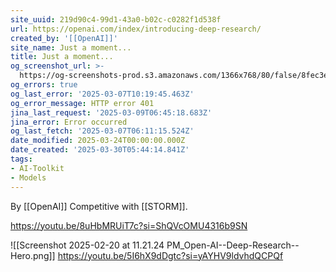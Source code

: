 ```yaml
---
site_uuid: 219d90c4-99d1-43a0-b02c-c0282f1d538f
url: https://openai.com/index/introducing-deep-research/
created_by: '[[OpenAI]]'
site_name: Just a moment...
title: Just a moment...
og_screenshot_url: >-
  https://og-screenshots-prod.s3.amazonaws.com/1366x768/80/false/8fec3ef3a97d447c9315b85527483dea64fc57018ac4a5491bd077f3db04d611.jpeg
og_errors: true
og_last_error: '2025-03-07T10:19:45.463Z'
og_error_message: HTTP error 401
jina_last_request: '2025-03-09T06:45:18.683Z'
jina_error: Error occurred
og_last_fetch: '2025-03-07T06:11:15.524Z'
date_modified: 2025-03-24T00:00:00.000Z
date_created: '2025-03-30T05:44:14.841Z'
tags:
- AI-Toolkit
- Models
---
```










By [[OpenAI]]
Competitive with [[STORM]].

https://youtu.be/8uHbMRUiT7c?si=ShQVcOMU4316b9SN

![[Screenshot 2025-02-20 at 11.21.24 PM_Open-AI--Deep-Research--Hero.png]]
https://youtu.be/5I6hX9dDgtc?si=yAYHV9ldvhdQCPQf